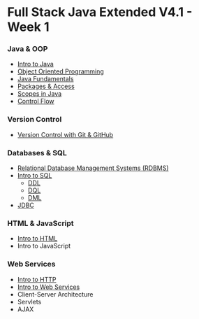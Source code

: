 # Full Stack Java Extended V4.1 - Week 1


### Java & OOP
- [Intro to Java](./intro-to-java.md)
- [Object Oriented Programming](./object-oriented-programming.md)
- [Java Fundamentals](./java-fundamentals.md)
- [Packages & Access](./packages-and-access.md)
- [Scopes in Java](./java-scopes.md)
- [Control Flow](./java-control-flow.md)

### Version Control
 - [Version Control with Git & GitHub](./git-github.md)

### Databases & SQL
 - [Relational Database Management Systems (RDBMS)](./intro-to-rdbms.md)
 - [Intro to SQL](./intro-to-sql.md)
   - [DDL](./ddl-dql-dml.md#ddl)
   - [DQL](./ddl-dql-dml.md#dql)
   - [DML](./ddl-dql-dml.md#dml)
 - [JDBC](./intro-to-jdbc.md)

### HTML & JavaScript
 - [Intro to HTML](./intro-to-html.md)
 - Intro to JavaScript

### Web Services
 - [Intro to HTTP](./intro-to-http.md)
 - [Intro to Web Services](./intro-to-web-services.md)
 - Client-Server Architecture
 - Servlets
 - AJAX
